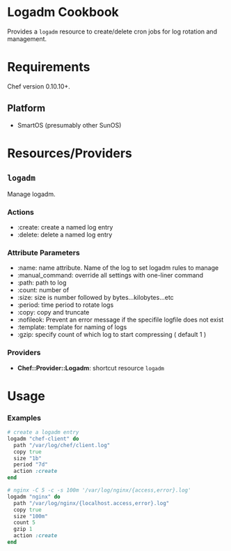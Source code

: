 Logadm Cookbook
=================
Provides a `logadm` resource to create/delete cron jobs for log rotation
and management.

Requirements
============

Chef version 0.10.10+.

Platform
--------

* SmartOS (presumably other SunOS)

Resources/Providers
===================

`logadm`
--------

Manage logadm.

### Actions

- :create: create a named log entry
- :delete: delete a named log entry

### Attribute Parameters

- :name: name attribute. Name of the log to set logadm rules to manage
- :manual_command: override all settings with one-liner command
- :path: path to log
- :count: number of 
- :size: size is number followed by bytes...kilobytes...etc
- :period: time period to rotate logs
- :copy: copy and truncate
- :nofileok: Prevent an error message if the specifile logfile does not exist
- :template: template for naming of logs
- :gzip: specify count of which log to start compressing ( default 1 )

### Providers

- **Chef::Provider::Logadm**: shortcut resource `logadm`


Usage
=====

### Examples

``` ruby
# create a logadm entry
logadm "chef-client" do
  path "/var/log/chef/client.log"
  copy true
  size "1b"
  period "7d"
  action :create  
end

# nginx -C 5 -c -s 100m '/var/log/nginx/{access,error}.log'
logadm "nginx" do
  path "/var/log/nginx/{localhost.access,error}.log"
  copy true
  size "100m"
  count 5
  gzip 1
  action :create	
end
```
